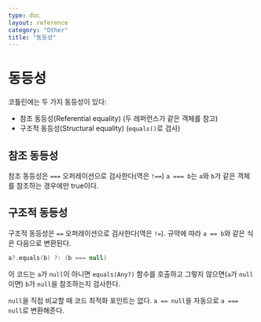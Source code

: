 ```yaml
---
type: doc
layout: reference
category: "Other"
title: "동등성"
---
```


# 동등성

코틀린에는 두 가지 동등성이 있다:

* 참조 동등성(Referential equality) (두 레퍼런스가 같은 객체를 참고)
* 구조적 동등성(Structural equality) (`equals()`로 검사)

## 참조 동등성

참조 동등성은 `===` 오퍼레이션으로 검사한다(역은 `!==`)
`a === b`는 `a`와 `b`가 같은 객체를 참조하는 경우에만 true이다.

## 구조적 동등성

구조적 동등성은 `==` 오퍼레이션으로 검사한다(역은 `!=`). 규약에 따라 `a == b`와 같은 식은 다음으로 변환된다.

``` kotlin
a?.equals(b) ?: (b === null)
```

이 코드는 `a`가 `null`이 아니면 `equals(Any?)` 함수를 호출하고 그렇지 않으면(`a`가 `null`이면) `b`가 `null`을 참조하는지 검사한다.

`null`을 직접 비교할 때 코드 최적화 포인트는 없다. `a == null`을 자동으로 `a === null`로 변환해준다.
